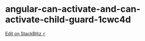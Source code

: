 # angular-can-activate-and-can-activate-child-guard-1cwc4d

[Edit on StackBlitz ⚡️](https://stackblitz.com/edit/angular-can-activate-and-can-activate-child-guard-1cwc4d)